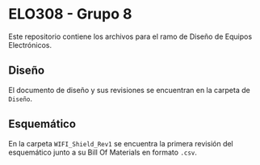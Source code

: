# ELO308 - Grupo 8
Este repositorio contiene los archivos para el ramo de  Diseño de Equipos Electrónicos.
## Diseño
El documento de diseño y sus revisiones se encuentran en la carpeta de ```Diseño```.

## Esquemático
En la carpeta ```WIFI_Shield_Rev1``` se encuentra la primera revisión del esquemático junto a su Bill Of Materials en formato ```.csv```. 

